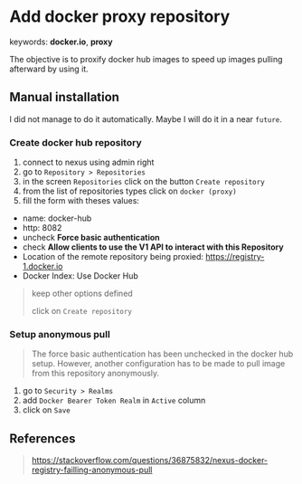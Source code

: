 # Add docker proxy repository

keywords: **docker.io**, **proxy**

The objective is to proxify docker hub images to speed up images pulling afterward by using it.

## Manual installation

I did not manage to do it automatically. Maybe I will do it in a near `future`.

### Create docker hub repository

1. connect to nexus using admin right
1. go to `Repository > Repositories`
1. in the screen `Repositories` click on the button `Create repository`
1. from the list of repositories types click on `docker (proxy)`
1. fill the form with theses values:
- name: docker-hub
- http: 8082
- uncheck **Force basic authentication**
- check **Allow clients to use the V1 API to interact with this Repository**
- Location of the remote repository being proxied: https://registry-1.docker.io
- Docker Index: Use Docker Hub

> keep other options defined
>
> click on `Create repository`

### Setup anonymous pull

> The force basic authentication has been unchecked in the docker hub setup. However, another configuration has 
> to be made to pull image from this repository anonymously.

1. go to `Security > Realms`
1. add `Docker Bearer Token Realm` in `Active` column
1. click on `Save`

## References

> https://stackoverflow.com/questions/36875832/nexus-docker-registry-failling-anonymous-pull
